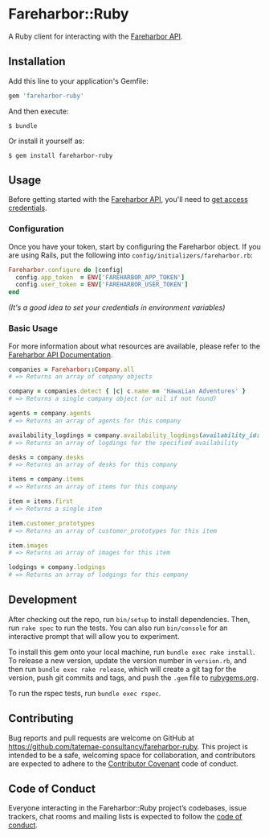 # Fareharbor::Ruby

A Ruby client for interacting with the [Fareharbor API](https://github.com/FareHarbor/fareharbor-docs).

## Installation

Add this line to your application's Gemfile:

```ruby
gem 'fareharbor-ruby'
```

And then execute:

    $ bundle

Or install it yourself as:

    $ gem install fareharbor-ruby

## Usage

Before getting started with the [Fareharbor API](https://github.com/FareHarbor/fareharbor-docs), you'll need to [get access credentials](mailto:sales+api@fareharbor.com).

### Configuration

Once you have your token, start by configuring the Fareharbor object. If you are using Rails, put the following into `config/initializers/fareharbor.rb`:

```ruby
Fareharbor.configure do |config|
  config.app_token  = ENV['FAREHARBOR_APP_TOKEN']
  config.user_token = ENV['FAREHARBOR_USER_TOKEN']
end
```

_(It's a good idea to set your credentials in environment variables)_

### Basic Usage

For more information about what resources are available, please refer to the [Fareharbor API Documentation](https://github.com/FareHarbor/fareharbor-docs/blob/master/external-api/endpoints.md).

```ruby
companies = Fareharbor::Company.all
# => Returns an array of company objects

company = companies.detect { |c| c.name == 'Hawaiian Adventures' }
# => Returns a single company object (or nil if not found)

agents = company.agents
# => Returns an array of agents for this company

availability_logdings = company.availability_logdings(availability_id: '1234')
# => Returns an array of logdings for the specified availability

desks = company.desks
# => Returns an array of desks for this company

items = company.items
# => Returns an array of items for this company

item = items.first
# => Returns a single item

item.customer_prototypes
# => Returns an array of customer_prototypes for this item

item.images
# => Returns an array of images for this item

lodgings = company.lodgings
# => Returns an array of lodgings for this company
```

## Development

After checking out the repo, run `bin/setup` to install dependencies. Then, run `rake spec` to run the tests. You can also run `bin/console` for an interactive prompt that will allow you to experiment.

To install this gem onto your local machine, run `bundle exec rake install`. To release a new version, update the version number in `version.rb`, and then run `bundle exec rake release`, which will create a git tag for the version, push git commits and tags, and push the `.gem` file to [rubygems.org](https://rubygems.org).

To run the rspec tests, run `bundle exec rspec`.

## Contributing

Bug reports and pull requests are welcome on GitHub at https://github.com/tatemae-consultancy/fareharbor-ruby. This project is intended to be a safe, welcoming space for collaboration, and contributors are expected to adhere to the [Contributor Covenant](http://contributor-covenant.org) code of conduct.

## Code of Conduct

Everyone interacting in the Fareharbor::Ruby project’s codebases, issue trackers, chat rooms and mailing lists is expected to follow the [code of conduct](https://github.com/tatemae-consultancy/fareharbor-ruby/blob/master/CODE_OF_CONDUCT.md).
